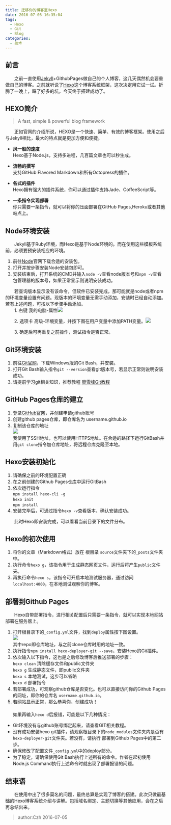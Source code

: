 ```yaml
---
title: 迁移你的博客至Hexo
date: 2016-07-05 16:35:04
tags:
  - Hexo
  - Git
  - Blog
categories:
  - 技术
---
```

## 前言
　　之前一直使用[Jekyll](http://jekyll.bootcss.com/)+GithubPages做自己的个人博客，这几天偶然机会要重做自己的博客。之前就听说了[Hexo](https://hexo.io/)这个博客系统框架，这次决定用它试一试。折腾了一晚上，踩了好多的坑，今天终于搭建成功了。  
	<!-- more -->
## HEXO简介
>A fast, simple & powerful blog framework  

　　正如官网的介绍所说，HEXO是一个快速、简单、有效的博客框架。使用之后与Jekyll相比，最大的特点就是更加方便和便捷。  

- **风一般的速度**  
Hexo基于Node.js，支持多进程，几百篇文章也可以秒生成。  

- **流畅的撰写**  
支持GitHub Flavored Markdown和所有Octopress的插件。  

- **各式的插件**  
Hexo拥有强大的插件系统，你可以通过插件支持Jade、CoffeeScript等。  
  
- **一条指令实现部署**  
你只需要一条指令，就可以将你的压面部署在GitHub Pages,Heroku或者其他站点上。  
  
## Node环境安装  
　　Jekyll基于Ruby环境，而Hexo是基于Node环境的。而在使用这些模板系统前，必须要预安装相应的环境。  
  
1. 前往[Node](http://nodejs.cn/)官网下载合适的安装包。  
2. 打开并按步骤安装Node安装包即可。  
3. 安装结束后，打开系统的CMD并输入`node -v`查看node版本号和`npm -v`查看包管理器的版本号，如果正常显示则说明安装成功。  

　　若查询版本显示没有该命令，但软件已安装完成，那可能就是node或者npm的环境变量设置有问题。现版本的环境变量无需手动添加，安装时已经自动添加。若有上述问题，可按以下步骤手动添加。  
　　1. 右键 我的电脑-属性![](http://7xk5u3.com1.z0.glb.clouddn.com/%E7%8E%AF%E5%A2%83%E5%8F%98%E9%87%8F1.png)  


　　2. 选项卡 高级-环境变量，并按下图在用户变量中添加PATH变量。![](http://7xk5u3.com1.z0.glb.clouddn.com/NOXF7CQJ%28$%5B@%25L_9W@GYTRD.png)  

　　3. 确定后可再重复之前操作，测试指令是否正常。  
## Git环境安装  
1. 前往[Git官网](https://git-scm.com/download)，下载Windows版的Git Bash，并安装。
2. 打开Git Bash输入指令`git --version`查看git版本号，若显示正常则说明安装成功。  
3. 请提前学习git相关知识，推荐教程 [廖雪峰Git教程](http://www.liaoxuefeng.com/wiki/0013739516305929606dd18361248578c67b8067c8c017b000/)
  
## GitHub Pages仓库的建立  
1. 登录[GitHub官网](github.com)，并创建申请github账号
2. 创建github pages仓库，即仓库名为 username.github.io  
3. 复制该仓库的地址  
![](http://7xk5u3.com1.z0.glb.clouddn.com/%7DKCB@Q%7BM4RGA%29MKXDV%5BO%5BS2.png)  
我使用了SSH地址，也可以使用HTTPS地址。在合适的路径下运行GitBash并用`git clone`指令加仓库地址，将远程仓库克隆至本地。  

## Hexo安装初始化
1. 请确保之前的环境配置正确
2. 在之前创建的Github Pages仓库中运行GitBash
3. 依次运行指令  
`npm install hexo-cli -g`  
`hexo init`  
`npm install`  
4. 安装完毕后，可通过指令`hexo -v`查看版本，确认安装成功。  

　　此时Hexo即安装完成，可以看看当前目录下的文件分布。  

## Hexo的初次使用
1. 将你的文章（Markdown格式）放在 根目录 `source`文件夹下的`_posts`文件夹中。
2. 执行命令`hexo g`，该指令用于生成静态网页文件，运行后将产生`public`文件夹。
3. 再执行命令`hexo s`，该指令可开启本地测试服务器，通过访问`localhost:4000`，在本地测试观察你的博客。  

## 部署到Github Pages
　　Hexo自带部署指令，进行相关配置后只需要一条指令，就可以实现本地网站部署在服务器上。  
  
1. 打开根目录下的`_config.yml`文件，找到`deploy`属性按下图设置。  
![](http://7xk5u3.com1.z0.glb.clouddn.com/deploy.png)  
其中repo即仓库地址，与之前clone仓库时用的地址一致。  
2. 执行指令`npm install hexo-deployer-git --save`，安装Hexo的Git插件。
3. 依次输入以下指令，这也是之后修改博客后推送部署的步骤：  
`hexo clean` 清除缓存文件和public文件夹  
`hexo g` 生成静态文件，即public文件夹  
`hexo s` 本地测试，这步可以省略  
`hexo d` 部署指令  
4. 若部署成功，可观察github仓库是否变化。也可以直接访问你的Github Pages的网址，即你的仓库名 `username.github.io`。  
5. 若网站显示正常，那么恭喜你，创建成功！  
  　　  
如果再输入`hexo d`后报错，可能是以下几种情况：  
  - Git环境没有与github账号绑定起来，请查看GIT相关教程。
  - 没有成功安装hexo git插件，请观察根目录下的`node_modules`文件夹内是否有`hexo-deployer-git`文件夹。若没有，请执行 部署到Github Pages中的第二步。
  - 确保修改了配置文件`_config.yml`中的deploy部分。  
  - 为了稳定，请确保使用Git Bash执行上述所有的命令。作者在起初使用Node.js Command执行上述命令时就出现了部署报错的问题。  
  
## 结束语  
　　在使用中出了很多莫名的问题，最终总算是实现了博客的搭建。此次只做最基础的Hexo博客系统介绍与讲解。包括域名绑定、主题切换等其他应用，会在之后再总结出来。
>author:Czh 2016-07-05